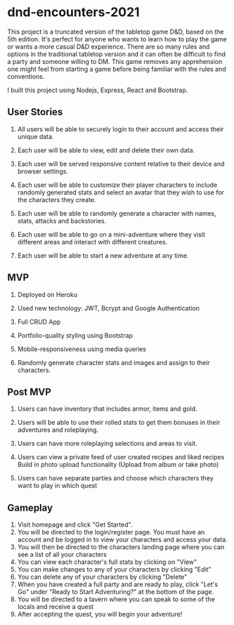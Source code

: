 # dnd-encounters-2021

This project is a truncated version of the tabletop game D&D, based on the 5th edition. It's perfect for anyone who wants to learn how to play the game or wants a more casual D&D experience. There are so many rules and options in the traditional tabletop version and it can often be difficult to find a party and someone willing to DM. This game removes any apprehension one might feel from starting a game before being familiar with the rules and conventions.

I built this project using Nodejs, Express, React and Bootstrap.

## User Stories

1. All users will be able to securely login to their account and access their unique data.

2. Each user will be able to view, edit and delete their own data.

3. Each user will be served responsive content relative to their device and browser settings.

4. Each user will be able to customize their player characters to include randomly generated stats and select an avatar that they wish to use for the characters they create.

5. Each user will be able to randomly generate a character with names, stats, attacks and backstories.

6. Each user will be able to go on a mini-adventure where they visit different areas and interact with
   different creatures.

7. Each user will be able to start a new adventure at any time.

## MVP

1. Deployed on Heroku

2. Used new technology: JWT, Bcrypt and Google Authentication

3. Full CRUD App

4. Portfolio-quality styling using Bootstrap

5. Mobile-responsiveness using media queries

6. Randomly generate character stats and images and assign to their characters.

## Post MVP

1. Users can have inventory that includes armor, items and gold.

2. Users will be able to use their rolled stats to get them bonuses in their adventures and roleplaying.

3. Users can have more roleplaying selections and areas to visit.

4. Users can view a private feed of user created recipes and liked recipes
   Build in photo upload functionality (Upload from album or take photo)

5. Users can have separate parties and choose which characters they want to play in which quest

## Gameplay

1. Visit homepage and click "Get Started".
2. You will be directed to the login/register page. You must have an account and be logged in to view your characters and access your data.
3. You will then be directed to the characters landing page where you can see a list of all your characters
4. You can view each character's full stats by clicking on "View"
5. You can make changes to any of your characters by clicking "Edit"
6. You can delete any of your characters by clicking "Delete"
7. When you have created a full party and are ready to play, click "Let's Go" under "Ready to Start Adventuring?" at the bottom of the page.
8. You will be directed to a tavern where you can speak to some of the locals and receive a quest
9. After accepting the quest, you will begin your adventure!
